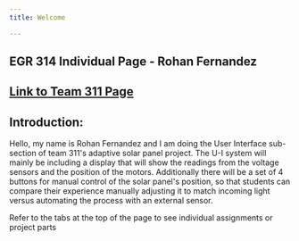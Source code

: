 ```yaml
---
title: Welcome

---
```


## EGR 314 Individual Page - Rohan Fernandez
[Link to Team 311 Page](https://egr314-2025-s-311.github.io/T311.github.io/)
---
Introduction: 
---
Hello, my name is Rohan Fernandez and I am doing the User Interface sub-section of team 311's adaptive solar panel project. The U-I system will mainly be including a display that will show the readings from the voltage sensors and the position of the motors. Additionally there will be a set of 4 buttons for manual control of the solar panel's position, so that students can compare their experience manually adjusting it to match incoming light versus automating the process with an external sensor. 

Refer to the tabs at the top of the page to see individual assignments or project parts

